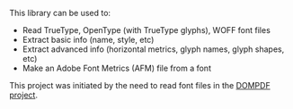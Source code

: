 This library can be used to:
 * Read TrueType, OpenType (with TrueType glyphs), WOFF font files
 * Extract basic info (name, style, etc)
 * Extract advanced info (horizontal metrics, glyph names, glyph shapes, etc)
 * Make an Adobe Font Metrics (AFM) file from a font

This project was initiated by the need to read font files in the [DOMPDF project](https://github.com/dompdf/dompdf).